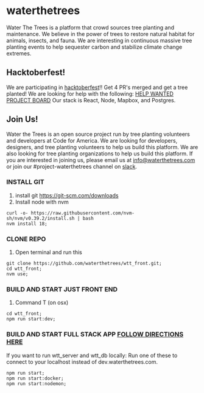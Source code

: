 # waterthetrees

Water The Trees is a platform that crowd sources tree planting and maintenance. We believe in the power of trees to restore natural habitat for animals, insects, and fauna. We are interesting in continuous massive tree planting events to help sequester carbon and stabilize climate change extremes.

## Hacktoberfest!

We are participating in [hacktoberfest](https://hacktoberfest.com)!! Get 4 PR's merged and get a tree planted! 
We are looking for help with the following: [HELP WANTED PROJECT BOARD](https://github.com/orgs/waterthetrees/projects/2/views/7)
Our stack is React, Node, Mapbox, and Postgres. 

## Join Us!

Water the Trees is an open source project run by tree planting volunteers and developers at Code for America. We are looking for developers, designers, and tree planting volunteers to help us build this platform. We are also looking for tree planting organizations to help us build this platform. If you are interested in joining us, please email us at [info@waterthetrees.com](mailto:info@waterthetrees.com) or join our #project-waterthetrees channel on [slack](sfbrigade.slack.com).

### INSTALL GIT

1. install git https://git-scm.com/downloads
2. Install node with nvm
```shell
curl -o- https://raw.githubusercontent.com/nvm-sh/nvm/v0.39.2/install.sh | bash
nvm install 18;
```

### CLONE REPO

1. Open terminal and run this

```shell
git clone https://github.com/waterthetrees/wtt_front.git;
cd wtt_front;
nvm use;
```

### BUILD AND START JUST FRONT END

1. Command T (on osx)

```shell
cd wtt_front;
npm run start:dev;
```

### BUILD AND START FULL STACK APP [FOLLOW DIRECTIONS HERE](https://github.com/waterthetrees/waterthetrees)

If you want to run wtt_server and wtt_db locally:
Run one of these to connect to your localhost instead of dev.waterthetrees.com.
```shell
npm run start;
npm run start:docker;
npm run start:nodemon;
```